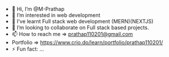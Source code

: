 - 👋 Hi, I’m @M-Prathap
- 👀 I’m interested in web development
- 🌱 I’ve learnt Full stack web development (MERN)(NEXTJS)
- 💞️ I’m looking to collaborate on Full stack based projects.
- 📫 How to reach me => prathap110201@gmail.com
-    Portfolio => https://www.crio.do/learn/portfolio/prathap110201/
- ⚡ Fun fact: ...

<!---
M-Prathap/M-Prathap is a ✨ special ✨ repository because its `README.md` (this file) appears on your GitHub profile.
You can click the Preview link to take a look at your changes.
--->
